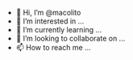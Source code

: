 - 👋 Hi, I’m @macolito
- 👀 I’m interested in ...
- 🌱 I’m currently learning ...
- 💞️ I’m looking to collaborate on ...
- 📫 How to reach me ...

<!---
macolito/macolito is a ✨ special ✨ repository because its `README.md` (this file) appears on your GitHub profile.
You can click the Preview link to take a look at your changes.
--->
